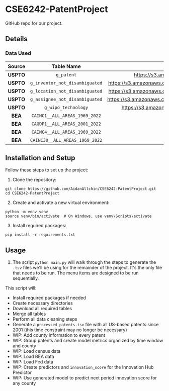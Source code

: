 # CSE6242-PatentProject

GitHub repo for our project.

## Details

### Data Used

|  Source   |           Table Name           |                                            Link                                             |
| :-------: | :----------------------------: | :-----------------------------------------------------------------------------------------: |
| **USPTO** |           `g_patent`           |           https://s3.amazonaws.com/data.patentsview.org/download/g_patent.tsv.zip           |
| **USPTO** | `g_inventor_not_disambiguated` | https://s3.amazonaws.com/data.patentsview.org/download/g_inventor_not_disambiguated.tsv.zip |
| **USPTO** | `g_location_not_disambiguated` | https://s3.amazonaws.com/data.patentsview.org/download/g_location_not_disambiguated.tsv.zip |
| **USPTO** | `g_assignee_not_disambiguated` | https://s3.amazonaws.com/data.patentsview.org/download/g_assignee_not_disambiguated.tsv.zip |
| **USPTO** |      `g_wipo_technology`       |      https://s3.amazonaws.com/data.patentsview.org/download/g_wipo_technology.tsv.zip       |
|  **BEA**  | `CAINC1__ALL_AREAS_1969_2022`  |                        https://apps.bea.gov/regional/zip/CAINC1.zip                         |
|  **BEA**  | `CAGDP1__ALL_AREAS_2001_2022`  |                        https://apps.bea.gov/regional/zip/CAGDP1.zip                         |
|  **BEA**  | `CAINC4__ALL_AREAS_1969_2022`  |                        https://apps.bea.gov/regional/zip/CAINC4.zip                         |
|  **BEA**  | `CAINC30__ALL_AREAS_1969_2022` |                        https://apps.bea.gov/regional/zip/CAINC30.zip                        |

## Installation and Setup

Follow these steps to set up the project:

1. Clone the repository:

```
git clone https://github.com/AidanAllchin/CSE6242-PatentProject.git
cd CSE6242-PatentProject
```

2. Create and activate a new virtual environment:

```
python -m venv venv
source venv/bin/activate  # On Windows, use venv\Scripts\activate
```

3. Install required packages:

```
pip install -r requirements.txt
```

## Usage

1. The script `python main.py` will walk through the steps to generate the `.tsv` files we'll be using for the remainder of the project. It's the only file that needs to be run. The menu items are designed to be run sequentially.

This script will:

- Install required packages if needed
- Create necessary directories
- Download all required tables
- Merge all tables
- Perform all data cleaning steps
- Generate a `processed_patents.tsv` file with all US-based patents since 2001 (this time constraint may no longer be necessary)
- WIP: Add county information to every patent
- WIP: Group patents and create model metrics organized by time window and county
- WIP: Load census data
- WIP: Load BEA data
- WIP: Load Fed data
- WIP: Create predictors and `innovation_score` for the Innovation Hub Predictor
- WIP: Use generated model to predict next period innovation score for any county
